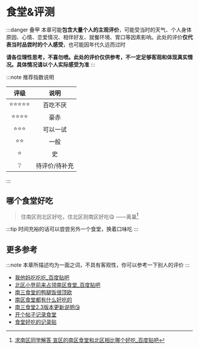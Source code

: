 # 食堂&评测

:::danger 叠甲
本章可能**包含大量个人的主观评价**，可能受当时的天气、个人身体原因、心情、恋爱情况、相伴好友、就餐环境、胃口等因素影响。此处的评价**仅代表当时品尝时的个人感受**，也可能因年代久远而过时

**请各位理性思考，不喜勿喷。此处的评价仅供参考，不一定足够客观和体现真实情况。具体情况请以个人实际感受为准**
:::

:::note 推荐指数说明

| 评级  |     说明      |
| :---: | :-----------: |
| ⭐⭐⭐⭐⭐ |   百吃不厌    |
| ⭐⭐⭐⭐  |     豪赤      |
|  ⭐⭐⭐  |   可以一试    |
|  ⭐⭐   |     一般      |
|   ⭐   |      史       |
|   ❔   | 待评价/待补充 |

:::

## 哪个食堂好吃

>住南区则北区好吃，住北区则南区好吃😋 ——离巢[^1]

:::tip
时间充裕的话可以尝尝另外一个食堂，换着口味吃
:::

## 更多参考

:::note
本章所描述均为一面之词，不具有客观性，你可以参考一下别人的评价
:::

- [我他妈吃吃吃_百度贴吧](https://tieba.baidu.com/p/9157566258)
- [北区小登前来占领南区食堂_百度贴吧](https://tieba.baidu.com/p/9187399039)
- [南三食堂的鸭腿饭很顶欧](https://tieba.baidu.com/p/9171694810)
- [南区食堂都有什么好吃的](https://tieba.baidu.com/p/9031888636)
- [南三食堂2.3版本更新说明😘](https://tieba.baidu.com/p/8713735406)
- [开个帖子记录食堂](https://tieba.baidu.com/p/8614779936)
- [食堂好吃的记录贴](https://tieba.baidu.com/p/8640285134)

[^1]: [求南区同学解答 宣区的南区食堂和北区相比哪个好吃_百度贴吧](https://tieba.baidu.com/p/9171707204)
